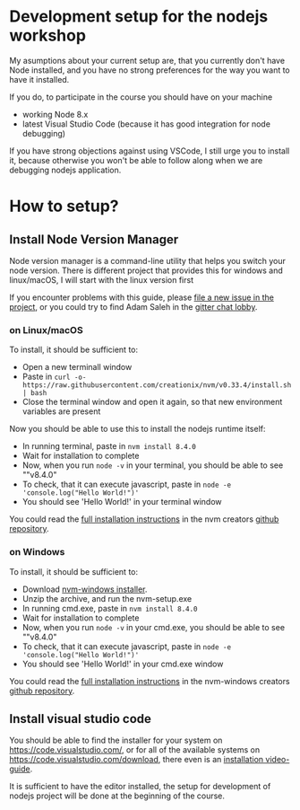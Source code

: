 # Development setup for the nodejs workshop

My asumptions about your current setup are, that you currently don't 
have Node installed, and you have no strong preferences for the way
you want to have it installed.

If you do, to participate in the course you should have on your machine
* working Node 8.x 
* latest Visual Studio Code (because it has good integration for node debugging)

If you have strong objections against using VSCode, I still urge you to install it,
because otherwise you won't be able to follow along when we are debugging nodejs application.

# How to setup?

## Install Node Version Manager

Node version manager is a command-line utility that helps you switch your node version.
There is different project that provides this for windows and linux/macOS, I will start with the linux version first

If you encounter problems with this guide, please [file a new issue in the project](https://github.com/feedhenry/nodeschool/issues/new), or you could try to find Adam Saleh in the [gitter chat lobby](https://gitter.im/fhnodeschool/Lobby).

### on Linux/macOS

To install, it should be sufficient to:
* Open a new terminall window
* Paste in `curl -o- https://raw.githubusercontent.com/creationix/nvm/v0.33.4/install.sh | bash`
* Close the terminal window and open it again, so that new environment variables are present

Now you should be able to use this to install the nodejs runtime itself:
* In running terminal, paste in `nvm install 8.4.0`
* Wait for installation to complete
* Now, when you run `node -v` in your terminal, you should be able to see ""v8.4.0"
* To check, that it can execute javascript, paste in `node -e 'console.log("Hello World!")'`
* You should see 'Hello World!' in your terminal window

You could read the [full installation instructions](https://github.com/creationix/nvm#installation) 
in the nvm creators [github repository](https://github.com/creationix/nvm).

### on Windows

To install, it should be sufficient to:
* Download [nvm-windows installer](https://github.com/coreybutler/nvm-windows/releases/download/1.1.6/nvm-setup.zip).
* Unzip the archive, and run the nvm-setup.exe
* In running cmd.exe, paste in `nvm install 8.4.0`
* Wait for installation to complete
* Now, when you run `node -v` in your cmd.exe, you should be able to see ""v8.4.0"
* To check, that it can execute javascript, paste in `node -e 'console.log("Hello World!")'`
* You should see 'Hello World!' in your cmd.exe window

You could read the [full installation instructions](https://github.com/coreybutler/nvm-windows#installation--upgrades) 
in the nvm-windows creators [github repository](https://github.com/coreybutler/nvm-windows).

## Install visual studio code

You should be able to find the installer for your system on https://code.visualstudio.com/,
or for all of the available systems on https://code.visualstudio.com/download,
there even is an [installation video-guide](https://code.visualstudio.com/docs/introvideos/basics).

It is sufficient to have the editor installed, the setup for development of nodejs project
will be done at the beginning of the course.

